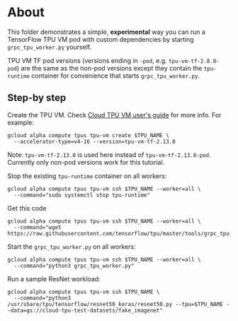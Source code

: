 # About
This folder demonstrates a simple, **experimental** way you can run a
TensorFlow TPU VM pod with custom dependencies by starting `grpc_tpu_worker.py`
yourself.

TPU VM TF pod versions (versions ending in `-pod`, e.g.
`tpu-vm-tf-2.8.0-pod`) are the same as the non-pod versions except they contain
the `tpu-runtime` container for convenience that starts `grpc_tpu_worker.py`.

## Step-by step
Create the TPU VM. Check [Cloud TPU VM user's guide](https://cloud.google.com/tpu/docs/users-guide-tpu-vm)
for more info. For example:

```
gcloud alpha compute tpus tpu-vm create $TPU_NAME \
  --accelerator-type=v4-16 --version=tpu-vm-tf-2.13.0
```

Note: `tpu-vm-tf-2.13.0` is used here instead of `tpu-vm-tf-2.13.0-pod`. Currently only non-pod versions work for this tutorial.


Stop the existing `tpu-runtime` container on all workers:

```
gcloud alpha compute tpus tpu-vm ssh $TPU_NAME --worker=all \
  --command="sudo systemctl stop tpu-runtime"
```

Get this code

```
gcloud alpha compute tpus tpu-vm ssh $TPU_NAME --worker=all \
  --command="wget https://raw.githubusercontent.com/tensorflow/tpu/master/tools/grpc_tpu_worker/grpc_tpu_worker.py"
```

Start the `grpc_tpu_worker.py` on all workers:

```
gcloud alpha compute tpus tpu-vm ssh $TPU_NAME --worker=all \
  --command="python3 grpc_tpu_worker.py"
```

Run a sample ResNet workload:

```
gcloud alpha compute tpus tpu-vm ssh $TPU_NAME \
  --command="python3 /usr/share/tpu/tensorflow/resnet50_keras/resnet50.py --tpu=$TPU_NAME --data=gs://cloud-tpu-test-datasets/fake_imagenet"
```

